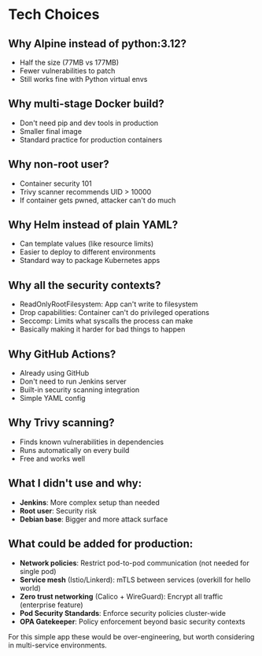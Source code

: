 # Tech Choices

## Why Alpine instead of python:3.12?
- Half the size (77MB vs 177MB)
- Fewer vulnerabilities to patch
- Still works fine with Python virtual envs

## Why multi-stage Docker build?
- Don't need pip and dev tools in production
- Smaller final image
- Standard practice for production containers

## Why non-root user?
- Container security 101
- Trivy scanner recommends UID > 10000
- If container gets pwned, attacker can't do much

## Why Helm instead of plain YAML?
- Can template values (like resource limits)
- Easier to deploy to different environments
- Standard way to package Kubernetes apps

## Why all the security contexts?
- ReadOnlyRootFilesystem: App can't write to filesystem
- Drop capabilities: Container can't do privileged operations
- Seccomp: Limits what syscalls the process can make
- Basically making it harder for bad things to happen

## Why GitHub Actions?
- Already using GitHub
- Don't need to run Jenkins server
- Built-in security scanning integration
- Simple YAML config

## Why Trivy scanning?
- Finds known vulnerabilities in dependencies
- Runs automatically on every build
- Free and works well

## What I didn't use and why:
- **Jenkins**: More complex setup than needed
- **Root user**: Security risk
- **Debian base**: Bigger and more attack surface

## What could be added for production:
- **Network policies**: Restrict pod-to-pod communication (not needed for single pod)
- **Service mesh** (Istio/Linkerd): mTLS between services (overkill for hello world)
- **Zero trust networking** (Calico + WireGuard): Encrypt all traffic (enterprise feature)
- **Pod Security Standards**: Enforce security policies cluster-wide
- **OPA Gatekeeper**: Policy enforcement beyond basic security contexts

For this simple app these would be over-engineering, but worth considering in multi-service environments.